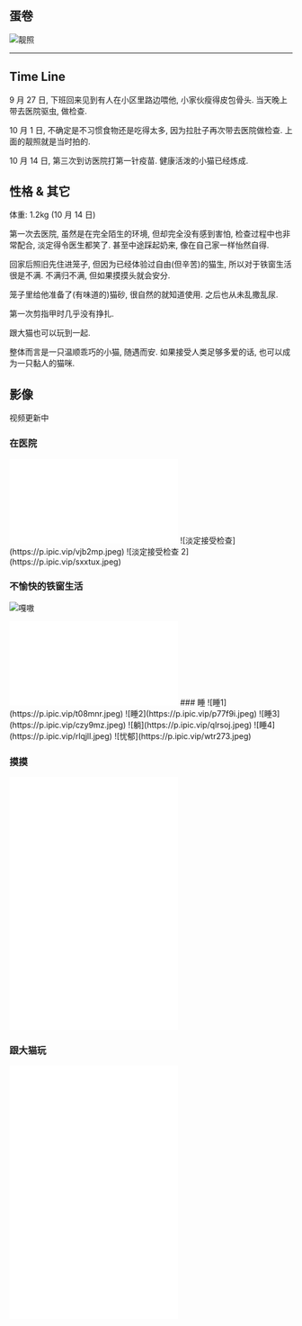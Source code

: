## 蛋卷

![靓照](https://p.ipic.vip/76y1jz.jpeg)

---

## Time Line

9 月 27 日, 下班回来见到有人在小区里路边喂他, 小家伙瘦得皮包骨头.
当天晚上带去医院驱虫, 做检查.

10 月 1 日, 不确定是不习惯食物还是吃得太多, 因为拉肚子再次带去医院做检查. 上面的靓照就是当时拍的.

10 月 14 日, 第三次到访医院打第一针疫苗. 健康活泼的小猫已经炼成.

## 性格 & 其它

体重: 1.2kg (10 月 14 日)

第一次去医院, 虽然是在完全陌生的环境, 但却完全没有感到害怕, 检查过程中也非常配合, 淡定得令医生都笑了. 甚至中途踩起奶来, 像在自己家一样怡然自得.

回家后照旧先住进笼子, 但因为已经体验过自由(但辛苦)的猫生, 所以对于铁窗生活很是不满. 不满归不满, 但如果摸摸头就会安分.

笼子里给他准备了(有味道的)猫砂, 很自然的就知道使用. 之后也从未乱撒乱尿.

第一次剪指甲时几乎没有挣扎.

跟大猫也可以玩到一起.

整体而言是一只温顺乖巧的小猫, 随遇而安. 如果接受人类足够多爱的话, 也可以成为一只黏人的猫咪.

## 影像

视频更新中

### 在医院

<iframe src="//player.bilibili.com/player.html?aid=662209317&bvid=BV1bh4y1q7ar&cid=1301573356&p=1" scrolling="no" border="0" frameborder="no" framespacing="0" allowfullscreen="true"></iframe>
![淡定接受检查](https://p.ipic.vip/vjb2mp.jpeg)
![淡定接受检查 2](https://p.ipic.vip/sxxtux.jpeg)

### 不愉快的铁窗生活

![嘎嗷](https://p.ipic.vip/61gbr9.jpeg)

<iframe src="//player.bilibili.com/player.html?aid=407197211&bvid=BV1ZG41117tv&cid=1301579267&p=1" scrolling="no" border="0" frameborder="no" framespacing="0" allowfullscreen="true"> </iframe>
### 睡
![睡1](https://p.ipic.vip/t08mnr.jpeg)
![睡2](https://p.ipic.vip/p77f9i.jpeg)
![睡3](https://p.ipic.vip/czy9mz.jpeg)
![躺](https://p.ipic.vip/qlrsoj.jpeg)
![睡4](https://p.ipic.vip/rlqjll.jpeg)
![忧郁](https://p.ipic.vip/wtr273.jpeg)

### 摸摸

<iframe src="//player.bilibili.com/player.html?aid=619722105&bvid=BV1P84y1d7gm&cid=1301583580&p=1" scrolling="no" border="0" frameborder="no" framespacing="0" allowfullscreen="true"> </iframe>
<iframe src="//player.bilibili.com/player.html?aid=619664358&bvid=BV1Y84y127La&cid=1301584491&p=1" scrolling="no" border="0" frameborder="no" framespacing="0" allowfullscreen="true"> </iframe>
<iframe src="//player.bilibili.com/player.html?aid=277143467&bvid=BV1pw411c7pn&cid=1301581606&p=1" scrolling="no" border="0" frameborder="no" framespacing="0" allowfullscreen="true"> </iframe>

### 跟大猫玩

<iframe src="//player.bilibili.com/player.html?aid=662231459&bvid=BV1sh4y1q7Np&cid=1301584095&p=1" scrolling="no" border="0" frameborder="no" framespacing="0" allowfullscreen="true"> </iframe>
<iframe src="//player.bilibili.com/player.html?aid=619737311&bvid=BV1f84y1R7bS&cid=1301582894&p=1" scrolling="no" border="0" frameborder="no" framespacing="0" allowfullscreen="true"> </iframe>
<iframe src="//player.bilibili.com/player.html?aid=619665454&bvid=BV1a84y127bu&cid=1301582201&p=1" scrolling="no" border="0" frameborder="no" framespacing="0" allowfullscreen="true"> </iframe>
